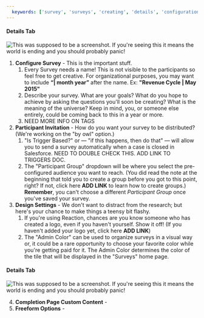 ```yaml
---
  keywords: ['survey', 'surveys', 'creating', 'details', 'configuration', 'liquid', 'tag', 'tags', 'invitation', 'invitations', 'trigger', 'logo', 'color', 'visualizations', 'custom', 'completion', 'subject']
---
```


#### Details Tab

![This was supposed to be a screenshot. If you're seeing this it means the world is ending and you should probably panic!](https://s3.amazonaws.com/peer60_organizations/documentation+tbd/Survey+Details+-+Part+1.png "This will be a screenshot of the Details section with annotation of each section. Survey Details Tab - Part 1")

1. **Configure Survey** - This is the important stuff.
   1. Every Survey needs a name! This is not visible to the participants so feel free to get creative. For organizational purposes, you may want to include **“| month year”** after the name. Ex: **"Revenue Cycle | May 2015"** 
   2.  Describe your survey. What are your goals? What do you hope to achieve by asking the questions you'll soon be creating? What is the meaning of the universe? Keep in mind, you, or someone else entirely, could be coming back to this in a year or more.
   3.  NEED MORE INFO ON TAGS
2. **Participant Invitation** - How do you want your survey to be distributed? (We're working on the "by owl" option.)
   1. "Is Trigger Based?" or — "if this happens, then do that" — will allow you to send a survey automatically when a case is closed in Salesforce.  NEED TO DOUBLE CHECK THIS. ADD LINK TO TRIGGERS DOC.
   2.  The "Participant Group" dropdown will be where you select the pre-configured audience you want to reach. (You did read the note at the beginning that told you to create a group before you got to this point, right? If not, click here **ADD LINK** to learn how to create groups.) **Remember**, you can't choose a different *Participant Group* once you've saved your survey.
3. **Design Settings** - We don't want to distract from the research; but here's your chance to make things a teensy bit flashy.
   1. If you're using Reaction, chances are you know someone who has created a logo, even if you haven't yourself. Show it off! (If you haven't added your logo yet, click here **ADD LINK**)
   2. The "Admin Color" can be used to organize surveys in a visual way or, it could be a rare opportunity to choose your favorite color while you're getting paid for it. The Admin Color determines the color of the tile that will be displayed in the "Surveys" home page.

#### Details Tab

![This was supposed to be a screenshot. If you're seeing this it means the world is ending and you should probably panic!](http://ima.gs/Placeholder-400x200.png "This will be a screenshot of the Details section with annotation of each section. Survey Details Tab - Part 2 not yet complete")

4. **Completion Page Custom Content** - 
5. **Freeform Options** - 
